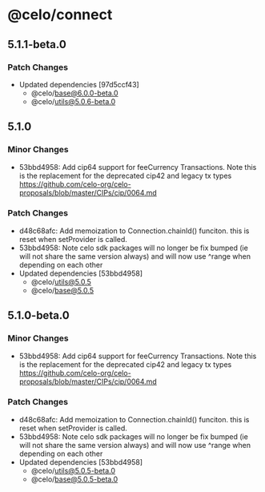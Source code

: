 # @celo/connect

## 5.1.1-beta.0

### Patch Changes

- Updated dependencies [97d5ccf43]
  - @celo/base@6.0.0-beta.0
  - @celo/utils@5.0.6-beta.0

## 5.1.0

### Minor Changes

- 53bbd4958: Add cip64 support for feeCurrency Transactions. Note this is the replacement for the deprecated cip42 and legacy tx types https://github.com/celo-org/celo-proposals/blob/master/CIPs/cip/0064.md

### Patch Changes

- d48c68afc: Add memoization to Connection.chainId() funciton. this is reset when setProvider is called.
- 53bbd4958: Note celo sdk packages will no longer be fix bumped (ie will not share the same version always) and will now use ^range when depending on each other
- Updated dependencies [53bbd4958]
  - @celo/utils@5.0.5
  - @celo/base@5.0.5

## 5.1.0-beta.0

### Minor Changes

- 53bbd4958: Add cip64 support for feeCurrency Transactions. Note this is the replacement for the deprecated cip42 and legacy tx types https://github.com/celo-org/celo-proposals/blob/master/CIPs/cip/0064.md

### Patch Changes

- d48c68afc: Add memoization to Connection.chainId() funciton. this is reset when setProvider is called.
- 53bbd4958: Note celo sdk packages will no longer be fix bumped (ie will not share the same version always) and will now use ^range when depending on each other
- Updated dependencies [53bbd4958]
  - @celo/utils@5.0.5-beta.0
  - @celo/base@5.0.5-beta.0
